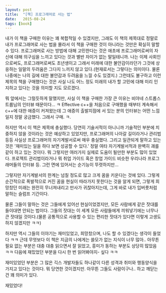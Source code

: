 ```yaml
---
layout: post
title:  "[책] 프로그래머로 사는 법"
date:   2015-08-24
tags: [book]
---
```


내가 이 책을 구매한 이유는 꽤 복합적일 수 있겠지만, 그래도 이 책의 제목대로 정말로 내가 프로그래머로 사는 법을 몰라서 이 책을 구매한 것이 아니라는 것만은 확실히 말할 수 있다. 프로그래머로 사는 방법에 대해 고민한다는 것은 애초에 프로그래머로써의 자신에 대해 의구심을 느끼고 있다는 것과 별반 차이가 없는 말일테니까. 나는 이제 사회인으로써도, 프로그래머로써도 초년생이고 그래서 미래에 대한 불안감이라던가 그것에 상응하는 일말의 두려움은 그다지 느끼지 않고 있다.(현재로서는 그렇다는 의미이다. 물론 나중에는 나의 길에 대한 불안감과 두려움을 느낄 수도 있겠지.) 그런데도 불구하고 이런 제목의 책을 구매했다는 것은 사실 나도 어느 정도 미래의 내가 할 고민에 대해 미리 인지하고 있다는 것을 의미할 지도 모르겠다. 

  뭐 앞에서는 그럴듯하게 말했지만, 사실 이 책을 구매한 가장 큰 이유는 비야네 스트롭스트룹님의 인터뷰 때문이다... ㅋ Effective c++을 처음으로 구매했을 때부터 계속해서 c++에 대한 애증이 커져왔는데 그 애증의 출발지점에 서 있는 분의 인터뷰는 어떤 느낌일지 정말 궁금했다. 그래서 구매. ㅋ. 

  하지만 역시 이 책은 제목에 충실했다. 당연히 기술서적이 아니니까 기술적인 부분에 치중하지 않을 것이라는 것은 예상하고 있었지만, 프로그래머의 나아갈 길이라거나 관리법 등등 사실상 프로그래머의 자기계발서로써 매우 충실했다. 그리고 일관되게 말하고 있는 것은 '재미있는 일을 하다 보면 성공할 수 있다.' 정말 여타 자기계발서적과 완벽히 괘를 같이 하고 있는 것이다. 뭐 그렇지만 여러가지 실제로 도움이 될만한 부분도 많이 있었다. 프로젝트 관리법이라거나 뭐 취업 가이드 혹은 창업 가이드 비슷한 우리나라 프로그래머들의 인터뷰 등. 그런 면에 있어서는 순기능이 뚜렷하지만... 

  그렇지만 자기계발서의 한계는 넘칠 정도로 많고 크게 꿈을 키운다는 것에 있다. 그렇게 순간적으로 폭발적으로 커진 꿈을 현실이 따라가지 못한다는 것을 알게 되면, 그렇게 희망찼던 미래는 완전히 무너져내리고 만사가 귀찮아지는데, 그게 바로 내가 입버릇처럼 말하는 슬럼프 기간이다. 

  물론 그들이 말하는 것은 그들에게 있어선 현실이었겠지만, 모든 사람에게 같은 잣대를 들이대면 안되는 법이다. 그들의 잣대는 이 세계 모든 사람들에게 끼워넣기에는 너무나 큰 잣대일 것이다.(물론 공통적으로 사용할 수 있는 편리한 잣대가 있다면 이렇게 고생도 하지 않겠지만 ㅋㅋ) 

  하지만 역시 그들의 이야기는 재미있었고, 희망찼으며, 나도 할 수 있겠다는 생각이 들었다 ㅋㅋ 근데 무엇보다 이 책은 지금의 나에게는 쓸모가 없는 지식이 너무 많아.. 아무튼 필요 없는 부분은 대충 대충 읽으면서 잘 읽었고, 흥미가 동하는 부분도 상당히 많았음 ㅋㅋ 다음에 재밌었던 부분을 다시 한 번 읽어봐야지- 싶다 ㅋㅋ 

  재미있었던 부분은 그 많은 긱스 개발자들도 하나같이 다른 성격과 취미와 행동양식을 가지고 있다는 것이다. 뭐 당연한 것이겠지만. 아무튼 그들도 사람이구나.. 하고 깨닫는 건 꽤 의미가 있다. 

  재밌었다!